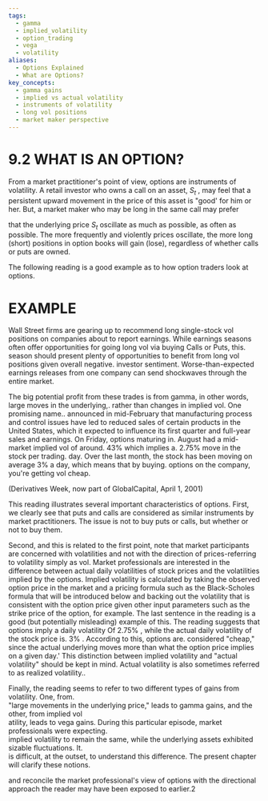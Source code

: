 ```yaml
---
tags:
  - gamma
  - implied_volatility
  - option_trading
  - vega
  - volatility
aliases:
  - Options Explained
  - What are Options?
key_concepts:
  - gamma gains
  - implied vs actual volatility
  - instruments of volatility
  - long vol positions
  - market maker perspective
---
```


# 9.2 WHAT IS AN OPTION?  

From a market practitioner's point of view, options are instruments of volatility. A retail investor who owns a call on an asset, $S_{t}$ , may feel that a persistent upward movement in the price of this asset is "good' for him or her. But, a market maker who may be long in the same call may prefer  

that the underlying price $S_{t}$ oscillate as much as possible, as often as possible. The more frequently and violently prices oscillate, the more long (short) positions in option books will gain (lose), regardless of whether calls or puts are owned.  

The following reading is a good example as to how option traders look at options.  

# EXAMPLE  

Wall Street firms are gearing up to recommend long single-stock vol positions on companies about to report earnings. While earnings seasons often offer opportunities for going long vol via buying Calls or Puts, this. season should present plenty of opportunities to benefit from long vol positions given overall negative. investor sentiment. Worse-than-expected earnings releases from one company can send shockwaves through the entire market.  

The big potential profit from these trades is from gamma, in other words, large moves in the underlying,. rather than changes in implied vol. One promising name.. announced in mid-February that manufacturing process and control issues have led to reduced sales of certain products in the United States, which it expected to influence its first quarter and full-year sales and earnings. On Friday, options maturing in. August had a mid-market implied vol of around. $43\%$ which implies a. $2.75\%$ move in the stock per trading. day. Over the last month, the stock has been moving on average $3\%$ a day, which means that by buying. options on the company, you're getting vol cheap.  

(Derivatives Week, now part of GlobalCapital, April 1, 2001)  

This reading illustrates several important characteristics of options. First, we clearly see that puts and calls are considered as similar instruments by market practitioners. The issue is not to buy puts or calls, but whether or not to buy them.  

Second, and this is related to the first point, note that market participants are concerned with volatilities and not with the direction of prices-referring to volatility simply as vol. Market professionals are interested in the difference between actual daily volatilities of stock prices and the volatilities implied by the options. Implied volatility is calculated by taking the observed option price in the market and a pricing formula such as the Black-Scholes formula that will be introduced below and backing out the volatility that is consistent with the option price given other input parameters such as the strike price of the option, for example. The last sentence in the reading is a good (but potentially misleading) example of this. The reading suggests that options imply a daily volatility Of $2.75\%$ , while the actual daily volatility of the stock price is. $3\%$ . According to this, options are. considered "cheap," since the actual underlying moves more than what the option price implies on a given day.' This distinction between implied volatility and "actual volatility" should be kept in mind. Actual volatility is also sometimes referred to as realized volatility..  

Finally, the reading seems to refer to two different types of gains from volatility. One, from.   
"large movements in the underlying price," leads to gamma gains, and the other, from implied vol  
atility, leads to vega gains. During this particular episode, market professionals were expecting.   
implied volatility to remain the same, while the underlying assets exhibited sizable fluctuations. It.   
is difficult, at the outset, to understand this difference. The present chapter will clarify these notions.  

and reconcile the market professional's view of options with the directional approach the reader may have been exposed to earlier.2  
